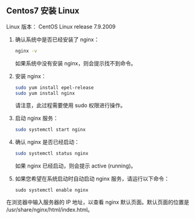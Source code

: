 ## Centos7 安装 Linux

Linux 版本： CentOS Linux release 7.9.2009



1. 确认系统中是否已经安装了 nginx：

   ```bash
   nginx -v
   ```

   如果系统中没有安装 nginx，则会提示找不到命令。

2. 安装 nginx：

   ```bash
   sudo yum install epel-release
   sudo yum install nginx
   ```

   请注意，此过程需要使用 sudo 权限进行操作。

3. 启动 nginx 服务：

   ```bash
   sudo systemctl start nginx
   ```

4. 确认 nginx 是否已经启动：

   ```bash
   sudo systemctl status nginx
   ```

   如果 nginx 已经启动，则会提示 active (running)。

5. 如果您希望在系统启动时自动启动 nginx 服务，请运行以下命令：

   ````
   sudo systemctl enable nginx
   ````

在浏览器中输入服务器的 IP 地址，以查看 nginx 默认页面。默认页面的位置是 /usr/share/nginx/html/index.html。